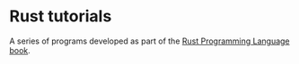 # Rust tutorials

A series of programs developed as part of the [Rust Programming Language book](https://doc.rust-lang.org/stable/book/title-page.html).
